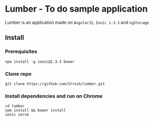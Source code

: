 # Lumber - To do sample application

Lumber is an application made on `AngularJS`, `Ionic 1.3.3` and `ngStorage`

## Install
### Prerequisites

`npm install -g ionic@1.3.3 bower`

### Clone repo
`git clone https://github.com/Stroik/lumber.git`

### Install dependencies and run on Chrome
```
cd lumber
npm install && bower install
ionic serve
```
